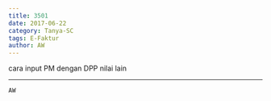 ```yaml
---
title: 3501
date: 2017-06-22
category: Tanya-SC
tags: E-Faktur
author: AW
---
```


cara input PM dengan DPP nilai lain

---



`AW`
